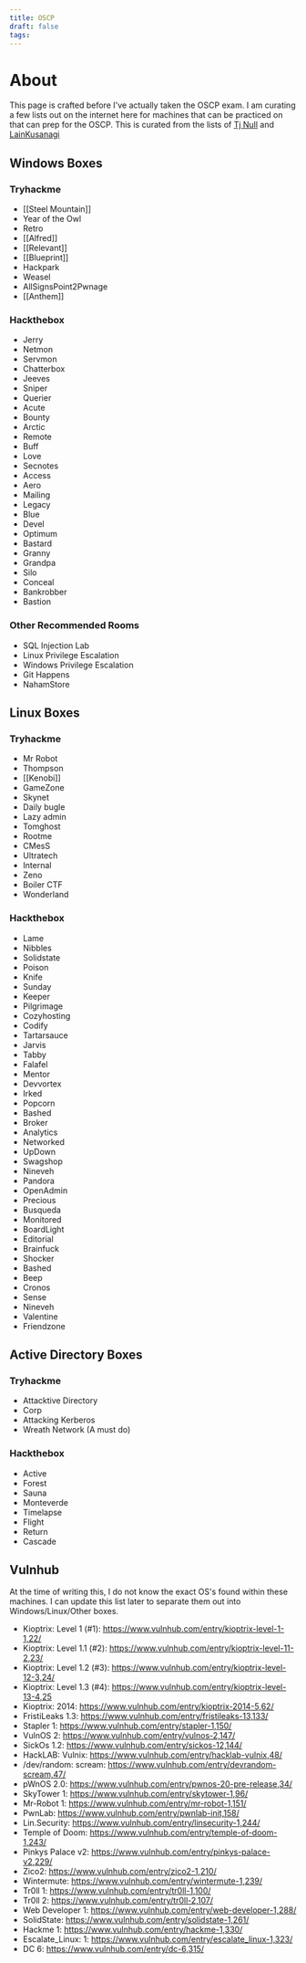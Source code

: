 ```yaml
---
title: OSCP
draft: false
tags:
---
```

# About
This page is crafted before I've actually taken the OSCP exam. I am curating a few lists out on the internet here for machines that can be practiced on that can prep for the OSCP. This is curated from the lists of [Tj Null](https://docs.google.com/spreadsheets/u/1/d/1dwSMIAPIam0PuRBkCiDI88pU3yzrqqHkDtBngUHNCw8/htmlview) and [LainKusanagi](https://docs.google.com/spreadsheets/d/18weuz_Eeynr6sXFQ87Cd5F0slOj9Z6rt/edit?usp=sharing&ouid=105128982241904587363&rtpof=true&sd=true)

## Windows Boxes
### Tryhackme
- [[Steel Mountain]]
- Year of the Owl
- Retro
- [[Alfred]]
- [[Relevant]]
- [[Blueprint]]
- Hackpark
- Weasel
- AllSignsPoint2Pwnage 
- [[Anthem]]

### Hackthebox
- Jerry
- Netmon
- Servmon
- Chatterbox
- Jeeves
- Sniper
- Querier
- Acute
- Bounty
- Arctic
- Remote
- Buff
- Love
- Secnotes
- Access
- Aero
- Mailing
- Legacy
- Blue
- Devel
- Optimum
- Bastard
- Granny
- Grandpa
- Silo
- Conceal
- Bankrobber
- Bastion

### Other Recommended Rooms
- SQL Injection Lab
- Linux Privilege Escalation
- Windows Privilege Escalation
- Git Happens
- NahamStore

## Linux Boxes

### Tryhackme
- Mr Robot
- Thompson
- [[Kenobi]]
- GameZone
- Skynet
- Daily bugle
- Lazy admin
- Tomghost
- Rootme
- CMesS
- Ultratech
- Internal
- Zeno
- Boiler CTF
- Wonderland

### Hackthebox
- Lame
- Nibbles
- Solidstate
- Poison
- Knife
- Sunday
- Keeper
- Pilgrimage
- Cozyhosting
- Codify
- Tartarsauce
- Jarvis
- Tabby
- Falafel
- Mentor
- Devvortex
- Irked
- Popcorn
- Bashed
- Broker
- Analytics
- Networked
- UpDown
- Swagshop
- Nineveh
- Pandora
- OpenAdmin
- Precious
- Busqueda
- Monitored
- BoardLight
- Editorial
- Brainfuck
- Shocker
- Bashed
- Beep
- Cronos
- Sense
- Nineveh
- Valentine
- Friendzone

## Active Directory Boxes
### Tryhackme
- Attacktive Directory
- Corp
- Attacking Kerberos
- Wreath Network (A must do)

### Hackthebox
- Active
- Forest
- Sauna
- Monteverde
- Timelapse
- Flight
- Return
- Cascade

## Vulnhub
At the time of writing this, I do not know the exact OS's found within these machines. I can update this list later to separate them out into Windows/Linux/Other boxes.
- Kioptrix: Level 1 (#1): https://www.vulnhub.com/entry/kioptrix-level-1-1,22/
- Kioptrix: Level 1.1 (#2): https://www.vulnhub.com/entry/kioptrix-level-11-2,23/
- Kioptrix: Level 1.2 (#3): https://www.vulnhub.com/entry/kioptrix-level-12-3,24/
- Kioptrix: Level 1.3 (#4): https://www.vulnhub.com/entry/kioptrix-level-13-4,25
- Kioptrix: 2014: https://www.vulnhub.com/entry/kioptrix-2014-5,62/
- FristiLeaks 1.3: https://www.vulnhub.com/entry/fristileaks-13,133/
- Stapler 1: https://www.vulnhub.com/entry/stapler-1,150/
- VulnOS 2: https://www.vulnhub.com/entry/vulnos-2,147/
- SickOs 1.2: https://www.vulnhub.com/entry/sickos-12,144/
- HackLAB: Vulnix: https://www.vulnhub.com/entry/hacklab-vulnix,48/
- /dev/random: scream: https://www.vulnhub.com/entry/devrandom-scream,47/
- pWnOS 2.0: https://www.vulnhub.com/entry/pwnos-20-pre-release,34/
- SkyTower 1: https://www.vulnhub.com/entry/skytower-1,96/
- Mr-Robot 1: https://www.vulnhub.com/entry/mr-robot-1,151/
- PwnLab: https://www.vulnhub.com/entry/pwnlab-init,158/
- Lin.Security: https://www.vulnhub.com/entry/linsecurity-1,244/
- Temple of Doom: https://www.vulnhub.com/entry/temple-of-doom-1,243/
- Pinkys Palace v2: https://www.vulnhub.com/entry/pinkys-palace-v2,229/
- Zico2: https://www.vulnhub.com/entry/zico2-1,210/
- Wintermute: https://www.vulnhub.com/entry/wintermute-1,239/
- Tr0ll 1: https://www.vulnhub.com/entry/tr0ll-1,100/
- Tr0ll 2: https://www.vulnhub.com/entry/tr0ll-2,107/
- Web Developer 1: https://www.vulnhub.com/entry/web-developer-1,288/
- SolidState: https://www.vulnhub.com/entry/solidstate-1,261/
- Hackme 1: https://www.vulnhub.com/entry/hackme-1,330/
- Escalate_Linux: 1: https://www.vulnhub.com/entry/escalate_linux-1,323/
- DC 6: https://www.vulnhub.com/entry/dc-6,315/
